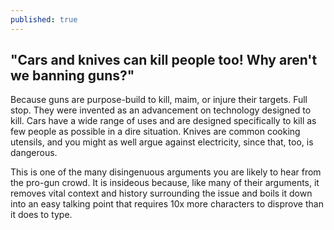 ```yaml
---
published: true
---
```

## "Cars and knives can kill people too! Why aren't we banning guns?"

Because guns are purpose-build to kill, maim, or injure their targets. Full stop. They were invented as an advancement on technology designed to kill. Cars have a wide range of uses and are designed specifically to kill as few people as possible in a dire situation. Knives are common cooking utensils, and you might as well argue against electricity, since that, too, is dangerous.

This is one of the many disingenuous arguments you are likely to hear from the pro-gun crowd. It is insideous because, like many of their arguments, it removes vital context and history surrounding the issue and boils it down into an easy talking point that requires 10x more characters to disprove than it does to type.
